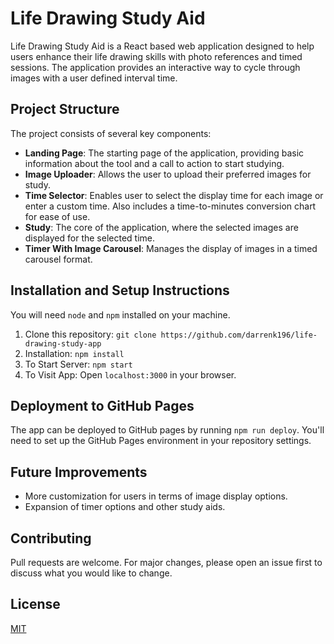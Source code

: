 # Life Drawing Study Aid

Life Drawing Study Aid is a React based web application designed to help users enhance their life drawing skills with photo references and timed sessions. The application provides an interactive way to cycle through images with a user defined interval time.

## Project Structure

The project consists of several key components:

- **Landing Page**: The starting page of the application, providing basic information about the tool and a call to action to start studying.
- **Image Uploader**: Allows the user to upload their preferred images for study.
- **Time Selector**: Enables user to select the display time for each image or enter a custom time. Also includes a time-to-minutes conversion chart for ease of use.
- **Study**: The core of the application, where the selected images are displayed for the selected time.
- **Timer With Image Carousel**: Manages the display of images in a timed carousel format.

## Installation and Setup Instructions

You will need `node` and `npm` installed on your machine.

1. Clone this repository: `git clone https://github.com/darrenk196/life-drawing-study-app`
2. Installation: `npm install`
3. To Start Server: `npm start`
4. To Visit App: Open `localhost:3000` in your browser.

## Deployment to GitHub Pages

The app can be deployed to GitHub pages by running `npm run deploy`. You'll need to set up the GitHub Pages environment in your repository settings.

## Future Improvements

- More customization for users in terms of image display options.
- Expansion of timer options and other study aids.

## Contributing

Pull requests are welcome. For major changes, please open an issue first to discuss what you would like to change.

## License

[MIT](https://choosealicense.com/licenses/mit/)
